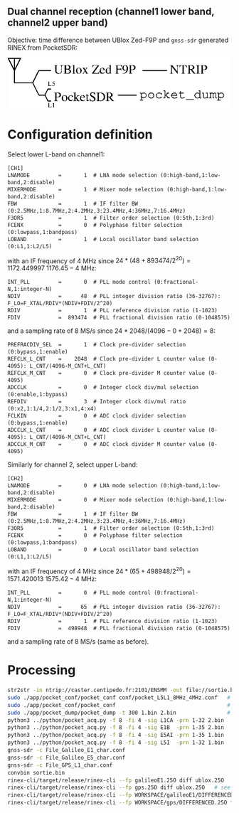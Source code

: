## Dual channel reception (channel1 lower band, channel2 upper band)

Objective: time difference between UBlox Zed-F9P and ``gnss-sdr`` generated RINEX from PocketSDR:

<img src="principle.png">

# Configuration definition

Select lower L-band on channel1:
```
[CH1]
LNAMODE         =       1  # LNA mode selection (0:high-band,1:low-band,2:disable)
MIXERMODE       =       1  # Mixer mode selection (0:high-band,1:low-band,2:disable)
FBW             =       1  # IF filter BW (0:2.5MHz,1:8.7MHz,2:4.2MHz,3:23.4MHz,4:36MHz,7:16.4MHz)
F3OR5           =       1  # Filter order selection (0:5th,1:3rd)
FCENX           =       0  # Polyphase filter selection (0:lowpass,1:bandpass)
LOBAND          =       1  # Local oscillator band selection (0:L1,1:L2/L5)
```
with an IF frequency of 4 MHz since $24*(48+893474/2^20)=1172.449997~1176.45-4$ MHz:
```
INT_PLL         =       0  # PLL mode control (0:fractional-N,1:integer-N)
NDIV            =      48  # PLL integer division ratio (36-32767): F_LO=F_XTAL/RDIV*(NDIV+FDIV/2^20)
RDIV            =       1  # PLL reference division ratio (1-1023)
FDIV            =  893474  # PLL fractional division ratio (0-1048575)
```
and a sampling rate of 8 MS/s since $24*2048/(4096-0+2048)=8$:
```
PREFRACDIV_SEL  =       1  # Clock pre-divider selection (0:bypass,1:enable)
REFCLK_L_CNT    =    2048  # Clock pre-divider L counter value (0-4095): L_CNT/(4096-M_CNT+L_CNT)
REFCLK_M_CNT    =       0  # Clock pre-divider M counter value (0-4095)
ADCCLK          =       0  # Integer clock div/mul selection (0:enable,1:bypass)
REFDIV          =       3  # Integer clock div/mul ratio (0:x2,1:1/4,2:1/2,3:x1,4:x4)
FCLKIN          =       0  # ADC clock divider selection (0:bypass,1:enable)
ADCCLK_L_CNT    =       0  # ADC clock divider L counter value (0-4095): L_CNT/(4096-M_CNT+L_CNT)
ADCCLK_M_CNT    =       0  # ADC clock divider M counter value (0-4095)
```

Similarly for channel 2, select upper L-band:
```
[CH2]
LNAMODE         =       0  # LNA mode selection (0:high-band,1:low-band,2:disable)
MIXERMODE       =       0  # Mixer mode selection (0:high-band,1:low-band,2:disable)
FBW             =       1  # IF filter BW (0:2.5MHz,1:8.7MHz,2:4.2MHz,3:23.4MHz,4:36MHz,7:16.4MHz)
F3OR5           =       1  # Filter order selection (0:5th,1:3rd)
FCENX           =       0  # Polyphase filter selection (0:lowpass,1:bandpass)
LOBAND          =       0  # Local oscillator band selection (0:L1,1:L2/L5)
```
with an IF frequency of 4 MHz since $24*(65+498948/2^20)=1571.420013~1575.42-4$ MHz:
```
INT_PLL         =       0  # PLL mode control (0:fractional-N,1:integer-N)
NDIV            =      65  # PLL integer division ratio (36-32767): F_LO=F_XTAL/RDIV*(NDIV+FDIV/2^20)
RDIV            =       1  # PLL reference division ratio (1-1023)
FDIV            =  498948  # PLL fractional division ratio (0-1048575)
```
and a sampling rate of 8 MS/s (same as before).

# Processing

```bash
str2str -in ntrip://caster.centipede.fr:2101/ENSMM -out file://sortie.bin
sudo ./app/pocket_conf/pocket_conf conf/pocket_L5L1_8MHz_4MHz.conf   # configure PocketSDR
sudo ./app/pocket_conf/pocket_conf                                   # check configuration
sudo ./app/pocket_dump/pocket_dump -t 300 1.bin 2.bin                # acquire 5 min (8 MS/s x 2 channels = 4.8 GB))
python3 ../python/pocket_acq.py -f 8 -fi 4 -sig L1CA -prn 1-32 2.bin 
python3 ../python/pocket_acq.py -f 8 -fi 4 -sig E1B  -prn 1-35 2.bin 
python3 ../python/pocket_acq.py -f 8 -fi 4 -sig E5AI -prn 1-35 1.bin 
python3 ../python/pocket_acq.py -f 8 -fi 4 -sig L5I  -prn 1-32 1.bin 
gnss-sdr -c File_Galileo_E1_char.conf
gnss-sdr -c File_Galileo_E5_char.conf
gnss-sdr -c File_GPS_L1_char.conf
convbin sortie.bin
rinex-cli/target/release/rinex-cli --fp galileoE1.25O diff ublox.25O   # see https://github.com/georust/rinex/tree/main/tutorials/DIFF
rinex-cli/target/release/rinex-cli --fp gps.25O diff ublox.25O   # see https://github.com/georust/rinex/tree/main/tutorials/DIFF
rinex-cli/target/release/rinex-cli --fp WORKSPACE/galileoE1/DIFFERENCED.25O filegen --csv
rinex-cli/target/release/rinex-cli --fp WORKSPACE/gps/DIFFERENCED.25O filegen --csv
```
